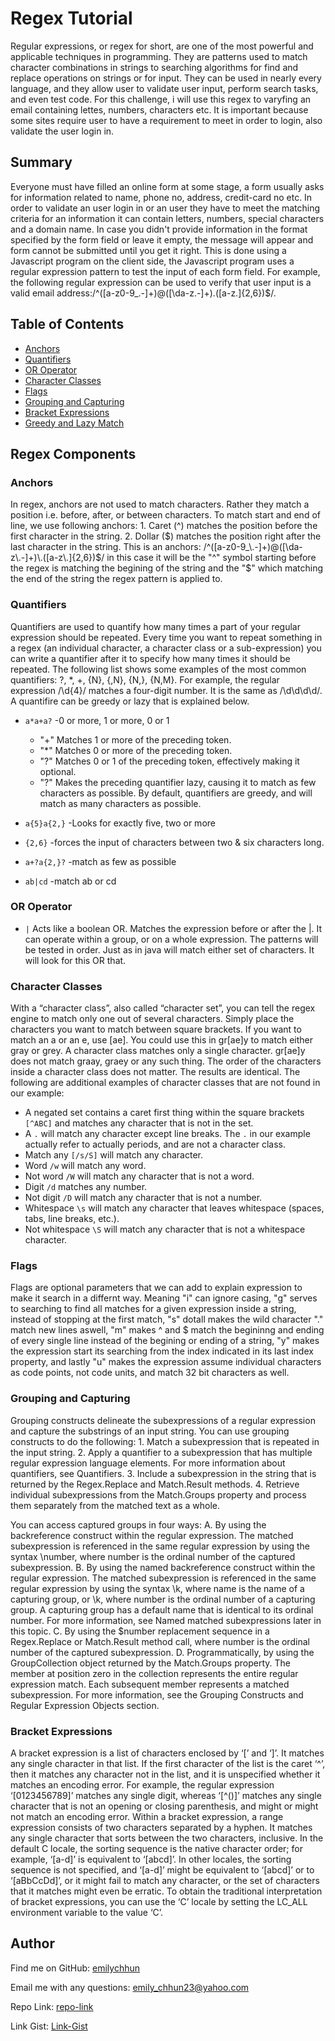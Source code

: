 # Regex Tutorial
Regular expressions, or regex for short, are one of the most powerful and applicable techniques in programming. They are patterns used to match character combinations in strings to searching algorithms for find and replace operations on strings or for input. They can be used in nearly every language, and they allow user to validate user input, perform search tasks, and even test code.  For this challenge, i will use this regex to varyfing an email containing lettes, numbers, characters etc. It is important because some sites require user to have a requirement to meet in order to login, also validate the user login in.

## Summary
Everyone must have filled an online form at some stage, a form usually asks for information related to name, phone no, address, credit-card no etc.  In order to validate an user login in or an user they have to meet the matching criteria for an information it can contain letters, numbers, special characters and a domain name. In case you didn't provide information in the format specified by the form field or leave it empty, the message will appear and form cannot be submitted until you get it right.  This is done using a Javascript program on the client side, the Javascript program uses a regular expression pattern to test the input of each form field. For example, the following regular expression can be used to verify that user input is a valid email address:/^([a-z0-9_\.-]+)@([\da-z\.-]+)\.([a-z\.]{2,6})$/.



## Table of Contents

- [Anchors](#anchors)
- [Quantifiers](#quantifiers)
- [OR Operator](#or-operator)
- [Character Classes](#character-classes)
- [Flags](#flags)
- [Grouping and Capturing](#grouping-and-capturing)
- [Bracket Expressions](#bracket-expressions)
- [Greedy and Lazy Match](#greedy-and-lazy-match)


## Regex Components

### Anchors
  In regex, anchors are not used to match characters. Rather they match a position i.e. before, after, or between characters. To match start and end of line, we use following anchors: 1. Caret (^) matches the position before the first character in the string. 2. Dollar ($) matches the position right after the last character in the string. This is an anchors:  /^([a-z0-9_\.-]+)@([\da-z\.-]+)\.([a-z\.]{2,6})$/ in this case it will be the "^" symbol starting before the regex is matching the begining of the string and the "$" which matching the end of the string the regex pattern is applied to. 

### Quantifiers
  Quantifiers are used to quantify how many times a part of your regular expression should be repeated.  Every time you want to repeat something in a regex (an individual character, a character class or a sub-expression) you can write a quantifier after it to specify how many times it should be repeated.  The following list shows some examples of the most common quantifiers: ?, *, +, {N}, {,N}, {N,}, {N,M}. For example, the regular expression /\d{4}/ matches a four-digit number. It is the same as /\d\d\d\d/.
  A quantifire can be greedy or lazy that is explained below.

* `a*a+a?`	-0 or more, 1 or more, 0 or 1
    * "+" Matches 1 or more of the preceding token.
    * "*" Matches 0 or more of the preceding token.
    * "?" Matches 0 or 1 of the preceding token, effectively making it optional.
    * "?" Makes the preceding quantifier lazy, causing it to match as few characters as possible. By default, quantifiers are greedy, and will match as many characters as possible.

* `a{5}a{2,}`	 -Looks for exactly five, two or more
* `{2,6}`  	    -forces the input of characters between two & six characters long.
* `a+?a{2,}?`	 -match as few as possible
* `ab|cd`	    -match ab or cd

### OR Operator

* `|` Acts like a boolean OR. Matches the expression before or after the |.
It can operate within a group, or on a whole expression. The patterns will be tested in order. Just as in java will match either set of characters. It will look for this OR that.

### Character Classes
  With a “character class”, also called “character set”, you can tell the regex engine to match only one out of several characters. Simply place the characters you want to match between square brackets. If you want to match an a or an e, use [ae]. You could use this in gr[ae]y to match either gray or grey. A character class matches only a single character. gr[ae]y does not match graay, graey or any such thing. The order of the characters inside a character class does not matter. The results are identical.
The following are additional examples of character classes that are not found in our example:
* A negated set contains a caret first thing within the square brackets `[^ABC]` and matches any character that is not in the set.
* A `.` will match any character except line breaks. The `.` in our example actually refer to actually periods, and are not a character class.
* Match any `[/s/S]` will match any character.
* Word `/w` will match any word.
* Not word `/W` will match any character that is not a word.
* Digit `/d` matches any number.
* Not digit `/D` will match any character that is not a number.
* Whitespace `\s` will match any character that leaves whitespace (spaces, tabs, line breaks, etc.).
* Not whitespace `\S` will match any character that is not a whitespace character.

### Flags
  Flags are optional parameters that we can add to explain expression to make it search in a differnt way. Meaning "i" can ignore casing, "g" serves to searching to find all matches for a given expression inside a string, instead of stopping at the first match, "s" dotall makes the wild character "." match new lines aswell, "m" makes ^ and $ match the begininng and ending of every single line instead of the begining or ending of a string, "y" makes the expression start its searching from the index indicated in its last index property, and lastly "u" makes the expression assume individual characters as code points, not code units, and match 32 bit characters as well.


### Grouping and Capturing
   Grouping constructs delineate the subexpressions of a regular expression and capture the substrings of an input string. You can use grouping constructs to do the following:  1. Match a subexpression that is repeated in the input string. 2. Apply a quantifier to a subexpression that has multiple regular expression language elements. For more information about quantifiers, see Quantifiers. 3. Include a subexpression in the string that is returned by the Regex.Replace and Match.Result methods. 4. Retrieve individual subexpressions from the Match.Groups property and process them separately from the matched text as a whole. 

  You can access captured groups in four ways: A. By using the backreference construct within the regular expression. The matched subexpression is referenced in the same regular expression by using the syntax \number, where number is the ordinal number of the captured subexpression. B. By using the named backreference construct within the regular expression. The matched subexpression is referenced in the same regular expression by using the syntax \k<name>, where name is the name of a capturing group, or \k<number>, where number is the ordinal number of a capturing group. A capturing group has a default name that is identical to its ordinal number. For more information, see Named matched subexpressions later in this topic. C. By using the $number replacement sequence in a Regex.Replace or Match.Result method call, where number is the ordinal number of the captured subexpression. D. Programmatically, by using the GroupCollection object returned by the Match.Groups property. The member at position zero in the collection represents the entire regular expression match. Each subsequent member represents a matched subexpression. For more information, see the Grouping Constructs and Regular Expression Objects section.

### Bracket Expressions
  A bracket expression is a list of characters enclosed by ‘[’ and ‘]’. It matches any single character in that list. If the first character of the list is the caret ‘^’, then it matches any character not in the list, and it is unspecified whether it matches an encoding error. For example, the regular expression ‘[0123456789]’ matches any single digit, whereas ‘[^()]’ matches any single character that is not an opening or closing parenthesis, and might or might not match an encoding error.  Within a bracket expression, a range expression consists of two characters separated by a hyphen. It matches any single character that sorts between the two characters, inclusive. In the default C locale, the sorting sequence is the native character order; for example, ‘[a-d]’ is equivalent to ‘[abcd]’. In other locales, the sorting sequence is not specified, and ‘[a-d]’ might be equivalent to ‘[abcd]’ or to ‘[aBbCcDd]’, or it might fail to match any character, or the set of characters that it matches might even be erratic. To obtain the traditional interpretation of bracket expressions, you can use the ‘C’ locale by setting the LC_ALL environment variable to the value ‘C’.

## Author

 Find me on GitHub: [emilychhun](https://github.com/emilychhun)
 <br />

  Email me with any questions: emily_chhun23@yahoo.com
  <br />
  
  Repo Link: [repo-link](https://github.com/emilychhun/Regex-Tutorial)
  <br />
 
 Link Gist: [Link-Gist](https://gist.github.com/emilychhun/f07331ac54644f285cd80c9e0fb4f41f)
 <br />



